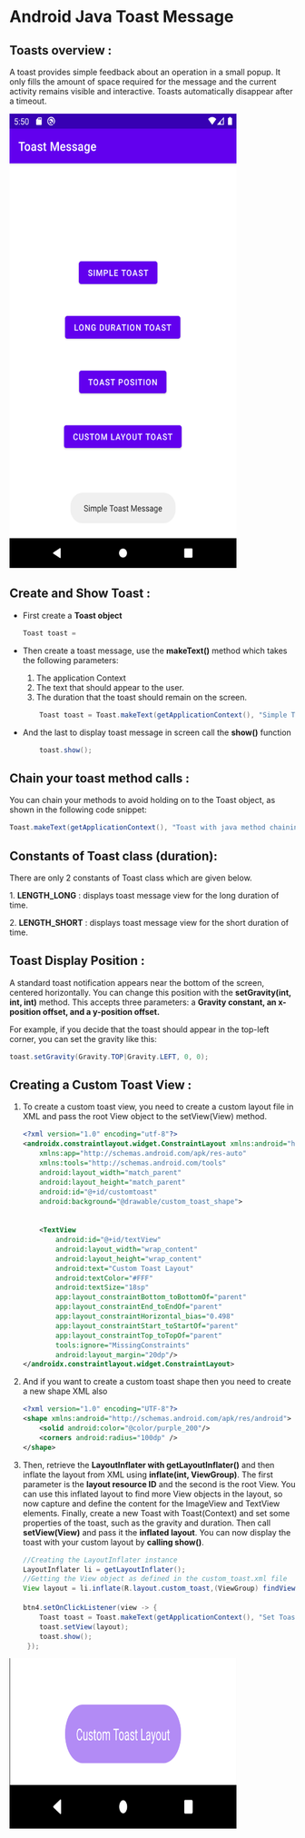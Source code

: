 # Android Java Toast Message

## Toasts overview :

<p>A toast provides simple feedback about an operation in a small popup. It only fills the amount of space required for the message and the current activity remains visible and interactive. Toasts automatically disappear after a timeout.</p>
<img src="app.png" width="400" height="800">

## Create and Show Toast :

<ul>
<li>First create a <b>Toast object</b></li>

```java
Toast toast =
```

<li> Then create a toast message, use the <b>makeText()</b> method which takes the following parameters:</li>

<ol>
<li>The application Context</l>
<li>The text that should appear to the user.</l>
<li>The duration that the toast should remain on the screen.</l>
</ol>

```java
    Toast toast = Toast.makeText(getApplicationContext(), "Simple Toast Message", Toast.LENGTH_SHORT);
```

<li>And the last to display toast message in screen call the <b>show()</b> function</li>

```java
    toast.show();
```
</ul>

## Chain your toast method calls :

<p>You can chain your methods to avoid holding on to the Toast object, as shown in the following code snippet:</p>

```java
Toast.makeText(getApplicationContext(), "Toast with java method chaining", Toast.LENGTH_SHORT).show();
```

## Constants of Toast class (duration):

<p>There are only 2 constants of Toast class which are given below.<p>
<p>1. <b>LENGTH_LONG</b> : displays toast message view for the long duration of time.</p>
<p>2. <b>LENGTH_SHORT</b> : displays toast message view for the short duration of time.</p>

## Toast Display Position :

<p>A standard toast notification appears near the bottom of the screen, centered horizontally. You can change this position with the
<b>setGravity(int, int, int)</b> method. This accepts three parameters: a  <b>Gravity constant, an x-position offset, and a y-position offset.</b></p>
<p>For example, if you decide that the toast should appear in the top-left corner, you can set the gravity like this:</p>

```java
toast.setGravity(Gravity.TOP|Gravity.LEFT, 0, 0);
```
## Creating a Custom Toast View :
<ol>
<li>To create a custom toast view, you need to create a custom layout file in XML and pass the root View object to the setView(View) method.</li>

```xml
<?xml version="1.0" encoding="utf-8"?>
<androidx.constraintlayout.widget.ConstraintLayout xmlns:android="http://schemas.android.com/apk/res/android"
    xmlns:app="http://schemas.android.com/apk/res-auto"
    xmlns:tools="http://schemas.android.com/tools"
    android:layout_width="match_parent"
    android:layout_height="match_parent"
    android:id="@+id/customtoast"
    android:background="@drawable/custom_toast_shape">


    <TextView
        android:id="@+id/textView"
        android:layout_width="wrap_content"
        android:layout_height="wrap_content"
        android:text="Custom Toast Layout"
        android:textColor="#FFF"
        android:textSize="18sp"
        app:layout_constraintBottom_toBottomOf="parent"
        app:layout_constraintEnd_toEndOf="parent"
        app:layout_constraintHorizontal_bias="0.498"
        app:layout_constraintStart_toStartOf="parent"
        app:layout_constraintTop_toTopOf="parent"
        tools:ignore="MissingConstraints"
        android:layout_margin="20dp"/>
</androidx.constraintlayout.widget.ConstraintLayout>
```

<li>And if you want to create a custom toast shape then you need to create a new shape XML also</li>

```xml
<?xml version="1.0" encoding="UTF-8"?>
<shape xmlns:android="http://schemas.android.com/apk/res/android">
    <solid android:color="@color/purple_200"/>
    <corners android:radius="100dp" />
</shape>
```

<li>Then, retrieve the <b>LayoutInflater with getLayoutInflater()</b> and then inflate the layout from XML using <b>inflate(int, ViewGroup)</b>. The first parameter is the <b>layout resource ID</b> and the second is the </b>root View</b>.
You can use this inflated layout to find more View objects in the layout, so now capture and define the content for the ImageView and TextView elements. Finally, create a new Toast with Toast(Context) and set some properties of the toast,
such as the gravity and duration. Then call <b>setView(View)</b> and pass it the <b>inflated layout</b>. You can now display the toast with your custom layout by <b>calling show()</b>.</li>

```java
//Creating the LayoutInflater instance
LayoutInflater li = getLayoutInflater();
//Getting the View object as defined in the custom_toast.xml file
View layout = li.inflate(R.layout.custom_toast,(ViewGroup) findViewById(R.id.customtoast));

btn4.setOnClickListener(view -> {
    Toast toast = Toast.makeText(getApplicationContext(), "Set Toast Position", Toast.LENGTH_SHORT);
    toast.setView(layout);
    toast.show();
 });
```
</ol>

<img src="customToast.png" width="400" height="300">



